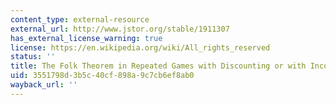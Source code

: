 ```yaml
---
content_type: external-resource
external_url: http://www.jstor.org/stable/1911307
has_external_license_warning: true
license: https://en.wikipedia.org/wiki/All_rights_reserved
status: ''
title: The Folk Theorem in Repeated Games with Discounting or with Incomplete Information
uid: 3551798d-3b5c-40cf-898a-9c7cb6ef8ab0
wayback_url: ''
---
```

